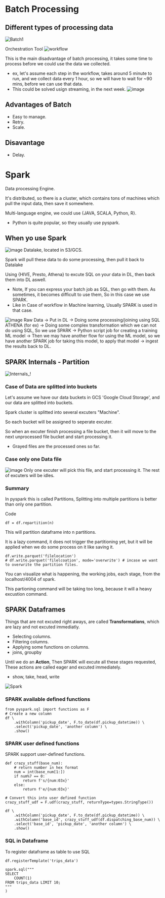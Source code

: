# Batch Processing
## Different types of processing data


![Batch1](https://github.com/AhmedYousriSobhi/ATmega-16-BOOTLOADER/assets/66730765/da65485a-f5a4-4d88-bba9-c418bca4d92b)

Orchestration Tool
![workflow](https://github.com/AhmedYousriSobhi/ATmega-16-BOOTLOADER/assets/66730765/12381f7f-2eb6-4122-a689-9b52723e28c5)

This is the main disadvantage of batch processing, it takes some time to process before we could use the data we collected.
- ex, let's assume each step in the workflow, takes around 5 minute to run, and we collect data every 1 hour, so we will have to wait for ~90 mins, before we can use that data.
- This could be solved usign streaming, in the next week.
![image](https://github.com/AhmedYousriSobhi/ATmega-16-BOOTLOADER/assets/66730765/311b35f4-8c0e-4bbd-868b-5a1389c99f96)

## Advantages of Batch
- Easy to manage.
- Retry.
- Scale.

## Disavantage
- Delay.

# Spark
Data processing Engine.

It's distributed, so there is a cluster, which contains tons of machines which pull the input data, then save it somewhere.

Multi-language engine, we could use {JAVA, SCALA, Python, R}.
- Python is quite popular, so they usually use pyspark.

## When yo use Spark
![image](https://github.com/AhmedYousriSobhi/ATmega-16-BOOTLOADER/assets/66730765/fbd8288f-4927-423b-ac78-8b9c679e2f06)
Datalake, located in S3/GCS.

Spark will pull these data to do some processing, then pull it back to Datalake

Using {HIVE, Presto, Athena} to excute SQL on your data in DL, then back them into DL aswell.
- Note, If you can express your batch job as SQL, then go with them. As sometimes, it becomes difficult to use them, So in this case we use SPARK.
- Like in Case of workflow in Machine learning, Usually SPARK is used in that case.

![image](https://github.com/AhmedYousriSobhi/ATmega-16-BOOTLOADER/assets/66730765/71ac4068-4e2d-40f0-9341-45ee4a9172cc)
Raw Data -> Put in DL -> Doing some processing/joining using SQL ATHENA (for ex) -> Doing some complex transformation which we can not do using SQL, So we use SPARK -> Python script job for creating a training ML model -> Then we may have another flow for using the ML model, so we have another SPARK job for taking this model, to apply that model -> ingest the results back to DL.

## SPARK Internals - Partition
![Internals_!](https://github.com/AhmedYousriSobhi/ATmega-16-BOOTLOADER/assets/66730765/a1209456-da65-45dd-b900-070692712853)
### Case of Data are splitted into buckets
Let's assume we have our data buckets in GCS 'Google Cloud Storage', and our data are splitted into buckets.

Spark cluster is splitted into several excuters "Machine".

So each bucket will be assigned to seperate excuter.

So when an excuter finish processing a file bucket, then it will move to the next unprocessed file bucket and start processing it.
- Grayed files are the processed ones so far.

### Case only one Data file
![image](https://github.com/AhmedYousriSobhi/ATmega-16-BOOTLOADER/assets/66730765/0401cd61-bb1e-4c25-ab7b-e3f766e748f3)
Only one excuter will pick this file, and start processing it. The rest of excuters will be idles.

### Summary
In pyspark this is called Partitions, Splitting into multiple partitions is better than only one partition.

Code
```
df = df.repartition(n)
```
This will partition dataframe into n partitions.

It is a lazy command, it does not trigger the partitioning yet, but it will be applied when we do some process on it like saving it.
```
df.write.parquet('filelocation')
# df.write.parquet('filelcoation', mode='overwrite') # incase we want to overwrite the partition files.
```
You can visualize what is happening, the working jobs, each stage, from the localhost/4004 of spark.

This partioning command will be taking too long, because it will a heavy excustion command.

## SPARK Dataframes
Things that are not excuted right aways, are called __Transformations__, which are lazy and not excuted immediatly.
- Selecting columns.
- Filtering columns.
- Applying some functions on columns.
- joins, groupby

Until we do an __Action__, Then SPARK will excute all these stages requested, These actions are called eager and excuted immediately.
- show, take, head, write

![Spark](https://github.com/AhmedYousriSobhi/ATmega-16-BOOTLOADER/assets/66730765/d98d29d5-6b3c-4a21-a7df-65414cd714d2)

### SPARK available defined functions
```
from pyspark.sql import functions as F
# Create a new column
df \
    .withColumn('pickup_date', F.to_date(df.pickup_datetime)) \
    .select('pickup_date', 'another column') \
    .show()
```
### SPARK user defined functions
SPARK support user-defined functions.

```
def crazy_stuff(base_num):
    # return number in hex format
    num = int(base_num[1:])
    if num%7 == 0:
        return f's/{num:03x}'
    else:
        return f'e/{num:03x}'

# Convert this into user defined function
crazy_stuff_udf = F.udf(crazy_stuff, returnType=types.StringType()) 

df \
    .withColumn('pickup_date', F.to_date(df.pickup_datetime)) \
    .withColumn('base_id', crazy_stuff_udf(df.dispatching_base_num)) \
    .select('base_id', 'pickup_date', 'another column') \
    .show()
```

### SQL in Dataframe
To register dataframe as table to use SQL
```
df.registerTemplate('trips_data')

spark.sql("""
SELECT
    COUNT(1)
FROM trips_data LIMIT 10;
"""
)
```